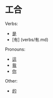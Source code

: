 # 工合

Verbs:
- [是](verbs/是.md)
- [有] (verbs/有.md)

Pronouns:
- [這](pronouns/這.md)
- [我](pronouns/我.md)
- [你](pronouns/你.md)

Other:
- [的](other/的.md)

